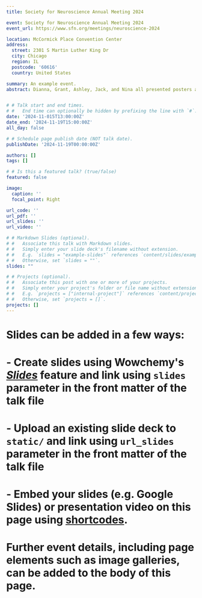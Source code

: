 ```yaml
---
title: Society for Neuroscience Annual Meeting 2024

event: Society for Neuroscience Annual Meeting 2024
event_url: https://www.sfn.org/meetings/neuroscience-2024

location: McCormick Place Convention Center
address:
  street: 2301 S Martin Luther King Dr
  city: Chicago
  region: IL
  postcode: '60616'
  country: United States

summary: An example event.
abstract: Dianna, Grant, Ashley, Jack, and Nina all presented posters at the Society for Neuroscience Annual Meeting in 2024. 


# # Talk start and end times.
# #   End time can optionally be hidden by prefixing the line with `#`.
date: '2024-11-015T13:00:00Z'
date_end: '2024-11-19T15:00:00Z'
all_day: false

# # Schedule page publish date (NOT talk date).
publishDate: '2024-11-19T00:00:00Z'

authors: []
tags: []

# # Is this a featured talk? (true/false)
featured: false

image:
  caption: ''
  focal_point: Right

url_code: ''
url_pdf: ''
url_slides: ''
url_video: ''

# # Markdown Slides (optional).
# #   Associate this talk with Markdown slides.
# #   Simply enter your slide deck's filename without extension.
# #   E.g. `slides = "example-slides"` references `content/slides/example-slides.md`.
# #   Otherwise, set `slides = ""`.
slides: ""

# # Projects (optional).
# #   Associate this post with one or more of your projects.
# #   Simply enter your project's folder or file name without extension.
# #   E.g. `projects = ["internal-project"]` references `content/project/deep-learning/index.md`.
# #   Otherwise, set `projects = []`.
projects: []
---
```


# Slides can be added in a few ways:

# - **Create** slides using Wowchemy's [_Slides_](https://docs.hugoblox.com/managing-content/#create-slides) feature and link using `slides` parameter in the front matter of the talk file
# - **Upload** an existing slide deck to `static/` and link using `url_slides` parameter in the front matter of the talk file
# - **Embed** your slides (e.g. Google Slides) or presentation video on this page using [shortcodes](https://docs.hugoblox.com/writing-markdown-latex/).

# Further event details, including page elements such as image galleries, can be added to the body of this page.
